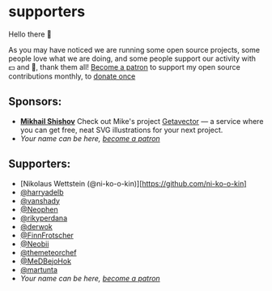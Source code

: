 # supporters

Hello there 👋

As you may have noticed we are running some open source projects, some people love what we are doing, and some people support our activity with 💵 and 🤑, thank them all! [Become a patron](https://patreon.com/dr_dimitru) to support my open source contributions monthly, to [donate once](https://paypal.me/veliovgroup)

## Sponsors:

- __[Mikhail Shishov](https://github.com/mksh-su)__ Check out Mike's project [Getavector](https://getavector.com/en/) — a service where you can get free, neat SVG illustrations for your next project. 
- *Your name can be here, [become a patron](https://patreon.com/dr_dimitru)*

## Supporters:

- [Nikolaus Wettstein (@ni-ko-o-kin)][https://github.com/ni-ko-o-kin]
- [@harryadelb](https://github.com/harryadelb)
- [@vanshady](https://github.com/vanshady)
- [@Neophen](https://github.com/Neophen)
- [@rikyperdana](https://github.com/rikyperdana)
- [@derwok](https://github.com/derwok)
- [@FinnFrotscher](https://github.com/FinnFrotscher)
- [@Neobii](https://github.com/Neobii)
- [@themeteorchef](https://github.com/themeteorchef)
- [@MeDBejoHok](https://github.com/MeDBejoHok)
- [@martunta](https://github.com/martunta)
- *Your name can be here, [become a patron](https://patreon.com/dr_dimitru)*
